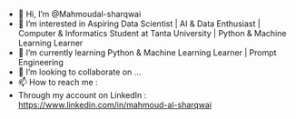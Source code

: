 - 👋 Hi, I’m @Mahmoudal-sharqwai
- 👀 I’m interested in Aspiring Data Scientist | AI & Data Enthusiast | Computer & Informatics Student at Tanta University | Python & Machine Learning Learner
- 🌱 I’m currently learning Python & Machine Learning Learner | Prompt Engineering 
- 💞️ I’m looking to collaborate on ...
- 📫 How to reach me :
- Through my account on LinkedIn : https://www.linkedin.com/in/mahmoud-al-sharqwai

<!---
Mahmoudnadr122/Mahmoudnadr122 is a ✨ special ✨ repository because its `README.md` (this file) appears on your GitHub profile.
You can click the Preview link to take a look at your changes.
--->
